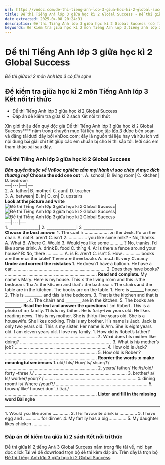 ```yaml
---
url: https://vndoc.com/de-thi-tieng-anh-lop-3-giua-hoc-ki-2-global-success-289988
title: Đề thi Tiếng Anh lớp 3 giữa học kì 2 Global Success - Đề thi giữa kì 2 môn Anh lớp 3 có file nghe - VnDoc.com
date_extracted: 2025-04-08 20:24:31
description: Đề thi Tiếng Anh lớp 3 giữa học kì 2 Global Success (có file nghe) do VnDoc.com biên soạn và đăng tải sẽ là nguồn tài liệu hữu ích cho các em nâng cao hiệu quả học tập.
keywords: Đề kiểm tra giữa học kì 2 môn Tiếng Anh lớp 3,tiếng anh lớp 3,đề thi giữa kì 2 lớp 3,đề thi giữa học kì 2 môn anh lớp 3,đề kiểm tra giữa kì 2 lớp 3,đề thi giữa học kì 2 lớp 3 môn tiếng anh,đề kiểm tra tiếng anh lớp 3 giữa học kì 2,đề kiểm tra giữa kì 2 lớp 3 môn anh,bộ đề thi giữa học kì 2 lớp 3 môn Tiếng anh,Đề thi Tiếng Anh lớp 3 giữa học kì 2 Global Success,Đề thi giữa kì 2 môn Anh lớp 3 kntt,Đề thi Tiếng Anh lớp 3 giữa học kì 2 kết nối tri thức
---
```


# Đề thi Tiếng Anh lớp 3 giữa học kì 2 Global Success
 _Đề thi giữa kì 2 môn Anh lớp 3 có file nghe_
## Đề kiểm tra giữa học kì 2 môn Tiếng Anh lớp 3 Kết nối tri thức
  * Đề thi Tiếng Anh lớp 3 giữa học kì 2 Global Success
  * Đáp án đề kiểm tra giữa kì 2 sách Kết nối tri thức

Xin giới thiệu đến quý độc giả Đề thi Tiếng Anh lớp 3 giữa học kì 2 Global Success**** nằm trong chuyên mục Tài liệu học tập [lớp 3](<https://vndoc.com/tai-lieu-hoc-tap-lop3>) được biên soạn và đăng tải dưới đây bởi VnDoc.com; đây là nguồn tài liệu hay và hữu ích với nội dung bài giải chi tiết giúp các em chuẩn bị cho kì thi sắp tới. Mời các em tham khảo bài sau đây.
### **Đề thi Tiếng Anh lớp 3 giữa học kì 2 Global Success**
 _**Bản quyền thuộc về VnDoc nghiêm cấm mọi hành vi sao chép vì mục đích thương mại**_
**Choose the odd one out**
1\. A. school| B. living room| C. kitchen| D. bedroom  
---|---|---|---  
2\. A. father| B. mother| C. aunt| D. teacher  
3\. A. between| B. in| C. on| D. upstairs  
**Look at the picture and write**
![Đề thi Tiếng Anh lớp 3 giữa học kì 2 Global Success](https://i.vdoc.vn/data/image/2023/02/24/de-thi-tieng-anh-lop-3-giua-hoc-ki-2-global-success-1.jpg)| ![Đề thi Tiếng Anh lớp 3 giữa học kì 2 Global Success](https://i.vdoc.vn/data/image/2023/02/24/de-thi-tieng-anh-lop-3-giua-hoc-ki-2-global-success-2.jpg)| ![Đề thi Tiếng Anh lớp 3 giữa học kì 2 Global Success](https://i.vdoc.vn/data/image/2023/02/24/de-thi-tieng-anh-lop-3-giua-hoc-ki-2-global-success-3.jpg)  
---|---|---  
1\. \_\_\_\_\_\_\_\_\_\_\_\_\_\_\_| 2\. \_\_\_\_\_\_\_\_\_\_\_\_\_\_\_| 3\. \_\_\_\_\_\_\_\_\_\_\_\_\_\_\_  
**Choose the best answer**
1\. The coat is ………………. on the desk. It’s on the chair.
A. not
B. aren’t
C. isn’t
2\. ….……….. you like some milk? - No, thanks.
A. What
B. Where
C. Would
3\. Would you like some …………?
No, thanks. I’d like some drink.
A. drink
B. food
C. thing
4\. A: Is there a fence around your house?
B: No, there …………..
A. is
B. aren’t
C. isn’t
5\. How ………….. books are there on the table?
There are three books
A. much
B. very
C. many
**Under and correct the mistakes**
1\. He doesn’t have a balloon. He have a car.
….…………………………………………………………….
2\. Does they have books?
….…………………………………………………………….
**Read and complete.**
My name's Mary. Here is my house. This is the living room and this is the bedroom. That's the kitchen and that's the bathroom. The chairs and the table are in the kitchen. The books are on the table.
1\. Here is \_\_\_\_\_\_\_ house.
2\. This is \_\_\_\_\_\_\_\_\_ and this is the bedroom.
3\. That is the kitchen and that is \_\_\_\_\_\_\_\_\_\_\_.
4\. The chairs and \_\_\_\_\_\_\_\_ are in the kitchen.
5\. The books are \_\_\_\_\_\_\_\_.
**Read the text and answer the questions**
I am Robert. This is a photo of my family. This is my father. He is forty-two years old. He likes reading news. This is my mother. She is thirty-five years old. She is a housewife. She likes cooking. This is my brother. His name is Jack. Jack is only two years old. This is my sister. Her name is Ann. She is eight years old. I am eleven years old. I love my family.
1\. How old is Robet’s father?
….…………………………………………………………….
2\. What does his mother like doing?
….…………………………………………………………….
3\. What is his mother’s job?
….…………………………………………………………….
4\. How old is Jack?
….…………………………………………………………….
5\. How old is Robert?
….…………………………………………………………….
**Reorder the words to make meaningful sentences**
1\. old/ his/ How/ is/ sister/?/
….…………………………………………………………….
2\. years/ father/ Her/is/old/ forty -three /./
….…………………………………………………………….
3\. brother/ a/ Is/ worker/ your/? /
….…………………………………………………………….
4\. dining room/ is/ Where /your/?/
….…………………………………………………………….
5\. brown/ like/ house/ don’t / I/a/./
….…………………………………………………………….
**Listen and fill in the missing word**
**Bài nghe**
****
1\. Would you like some …………..
2\. Her favourite drink is …………..
3\. I have egg and ………….. for dinner.
4\. My family has a big …………..
5\. My daughter likes chicken …………..
### Đáp án đề kiểm tra giữa kì 2 sách Kết nối tri thức
Đề thi giữa kì 2 tiếng Anh 3 Global Success nằm trong file tải về, mời bạn đọc click Tải về để download trọn bộ đề thi kèm đáp án.
Trên đây là trọn bộ [Đề thi Tiếng Anh lớp 3 giữa học kì 2 Global Success](<https://vndoc.com/de-thi-tieng-anh-lop-3-giua-hoc-ki-2-global-success-289988>).
